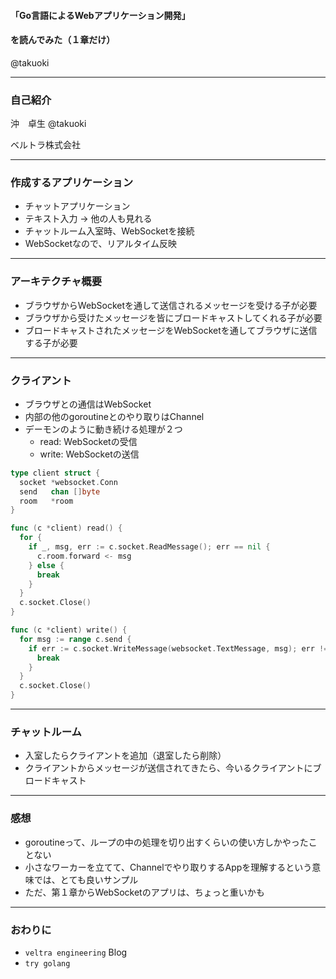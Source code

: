 #### 「Go言語によるWebアプリケーション開発」
#### を読んでみた（１章だけ）

@takuoki

---

### 自己紹介

沖　卓生
@takuoki

ベルトラ株式会社

---

### 作成するアプリケーション

* チャットアプリケーション
* テキスト入力 → 他の人も見れる
* チャットルーム入室時、WebSocketを接続
* WebSocketなので、リアルタイム反映

---

### アーキテクチャ概要

* ブラウザからWebSocketを通して送信されるメッセージを受ける子が必要
* ブラウザから受けたメッセージを皆にブロードキャストしてくれる子が必要
* ブロードキャストされたメッセージをWebSocketを通してブラウザに送信する子が必要

---

### クライアント

* ブラウザとの通信はWebSocket
* 内部の他のgoroutineとのやり取りはChannel
* デーモンのように動き続ける処理が２つ
  * read: WebSocketの受信
  * write: WebSocketの送信

```go
type client struct {
  socket *websocket.Conn
  send   chan []byte
  room   *room
}

func (c *client) read() {
  for {
    if _, msg, err := c.socket.ReadMessage(); err == nil {
      c.room.forward <- msg
    } else {
      break
    }
  }
  c.socket.Close()
}

func (c *client) write() {
  for msg := range c.send {
    if err := c.socket.WriteMessage(websocket.TextMessage, msg); err != nil {
      break
    }
  }
  c.socket.Close()
}
```

---

### チャットルーム

* 入室したらクライアントを追加（退室したら削除）
* クライアントからメッセージが送信されてきたら、今いるクライアントにブロードキャスト

---

### 感想

* goroutineって、ループの中の処理を切り出すくらいの使い方しかやったことない
* 小さなワーカーを立てて、Channelでやり取りするAppを理解するという意味では、とても良いサンプル
* ただ、第１章からWebSocketのアプリは、ちょっと重いかも

---

### おわりに

* `veltra engineering` Blog
* `try golang`
